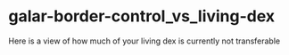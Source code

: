 # galar-border-control_vs_living-dex
Here is a view of how much of your living dex is currently not transferable
